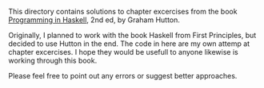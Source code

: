 This directory contains solutions to chapter excercises from the book [Programming in Haskell](http://www.cs.nott.ac.uk/~pszgmh/pih.html), 2nd ed, by Graham Hutton.

Originally, I planned to work with the book Haskell from First Principles, but decided to use Hutton in the end. The code in here are my own attemp at chapter excercises. I hope they would be usefull to anyone likewise is working through this book. 

Please feel free to point out any errors or suggest better approaches.
